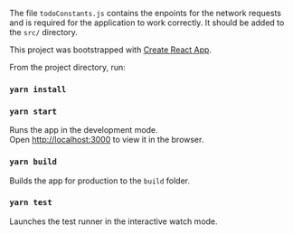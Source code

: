 The file `todoConstants.js` contains the enpoints for the network requests and is required for the application to work correctly. It should be added to the `src/` directory.

This project was bootstrapped with [Create React App](https://github.com/facebookincubator/create-react-app).

From the project directory, run:

### `yarn install`

### `yarn start`

Runs the app in the development mode.<br>
Open [http://localhost:3000](http://localhost:3000) to view it in the browser.

### `yarn build`

Builds the app for production to the `build` folder.<br>

### `yarn test`

Launches the test runner in the interactive watch mode.<br>